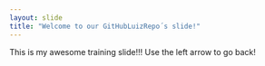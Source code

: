 ```yaml
---
layout: slide
title: "Welcome to our GitHubLuizRepo´s slide!"
---
```

This is my awesome training slide!!!
Use the left arrow to go back!
